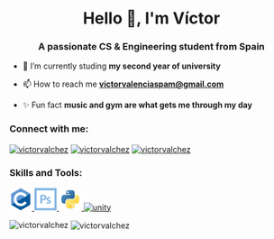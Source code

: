 <h1 align="center">Hello 👋, I'm Víctor</h1>
<h3 align="center">A passionate CS & Engineering student from Spain</h3>

- 🌱 I’m currently studing **my second year of university**

- 📫 How to reach me **victorvalenciaspam@gmail.com**

- ✨ Fun fact **music and gym are what gets me through my day**

<h3 align="left">Connect with me:</h3>
<p align="left">
<a href="https://twitter.com/victorvalchez" target="blank"><img align="center" src="https://raw.githubusercontent.com/rahuldkjain/github-profile-readme-generator/master/src/images/icons/Social/twitter.svg" alt="victorvalchez" height="30" width="40" /></a>
<a href="https://linkedin.com/in/victorvalchez" target="blank"><img align="center" src="https://raw.githubusercontent.com/rahuldkjain/github-profile-readme-generator/master/src/images/icons/Social/linked-in-alt.svg" alt="victorvalchez" height="30" width="40" /></a>
<a href="https://instagram.com/victorvalchez" target="blank"><img align="center" src="https://raw.githubusercontent.com/rahuldkjain/github-profile-readme-generator/master/src/images/icons/Social/instagram.svg" alt="victorvalchez" height="30" width="40" /></a>
</p>

<h3 align="left">Skills and Tools:</h3>
<p align="left"> <a href="https://www.cprogramming.com/" target="_blank" rel="noreferrer"> <img src="https://raw.githubusercontent.com/devicons/devicon/master/icons/c/c-original.svg" alt="c" width="40" height="40"/> </a> <a href="https://www.photoshop.com/en" target="_blank" rel="noreferrer"> <img src="https://raw.githubusercontent.com/devicons/devicon/master/icons/photoshop/photoshop-line.svg" alt="photoshop" width="40" height="40"/> </a> <a href="https://www.python.org" target="_blank" rel="noreferrer"> <img src="https://raw.githubusercontent.com/devicons/devicon/master/icons/python/python-original.svg" alt="python" width="40" height="40"/> </a> <a href="https://unity.com/" target="_blank" rel="noreferrer"> <img src="https://www.vectorlogo.zone/logos/unity3d/unity3d-icon.svg" alt="unity" width="40" height="40"/> </a> </p>

<p><img align="left" src="https://github-readme-stats.vercel.app/api/top-langs?username=victorvalchez&show_icons=true&locale=en&layout=compact" alt="victorvalchez" /></p>

<p>&nbsp;<img align="center" src="https://github-readme-stats.vercel.app/api?username=victorvalchez&show_icons=true&locale=en" alt="victorvalchez" /></p>

